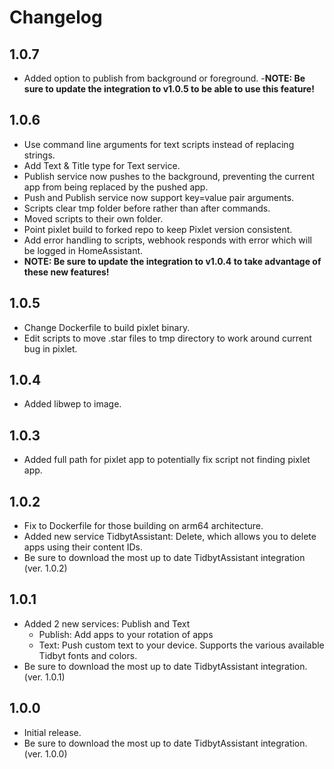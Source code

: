 # Changelog

## 1.0.7
- Added option to publish from background or foreground.
-**NOTE: Be sure to update the integration to v1.0.5 to be able to use this feature!**

## 1.0.6
- Use command line arguments for text scripts instead of replacing strings.
- Add Text & Title type for Text service.
- Publish service now pushes to the background, preventing the current app from being replaced by the pushed app.
- Push and Publish service now support key=value pair arguments.
- Scripts clear tmp folder before rather than after commands.
- Moved scripts to their own folder.
- Point pixlet build to forked repo to keep Pixlet version consistent.
- Add error handling to scripts, webhook responds with error which will be logged in HomeAssistant.
- **NOTE: Be sure to update the integration to v1.0.4 to take advantage of these new features!**
  
## 1.0.5
- Change Dockerfile to build pixlet binary.
- Edit scripts to move .star files to tmp directory to work around current bug in pixlet.

## 1.0.4
- Added libwep to image.

## 1.0.3
- Added full path for pixlet app to potentially fix script not finding pixlet app.

## 1.0.2
- Fix to Dockerfile for those building on arm64 architecture.
- Added new service TidbytAssistant: Delete, which allows you to delete apps using their content IDs.
- Be sure to download the most up to date TidbytAssistant integration (ver. 1.0.2)

## 1.0.1
- Added 2 new services: Publish and Text
    - Publish: Add apps to your rotation of apps
    - Text: Push custom text to your device. Supports the various available Tidbyt fonts and colors.
- Be sure to download the most up to date TidbytAssistant integration. (ver. 1.0.1)

## 1.0.0
- Initial release. 
- Be sure to download the most up to date TidbytAssistant integration. (ver. 1.0.0)
